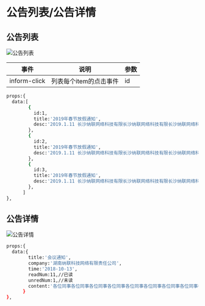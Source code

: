 # 公告列表/公告详情

## 公告列表
![公告列表](http://h5.bukeyi.net/h5/2019/sxh/inform.png)

| 事件 | 说明 | 参数 |
| ------ | ------ | ------ |
| inform-click | 列表每个item的点击事件 | id |

``` bash
props:{
  data:[
        {
          id:1,
          title:'2019年春节放假通知',
          desc:'2019.1.11 长沙纳联网络科技有限长沙纳联网络科技有限长沙纳联网络科技有限'
        },
        {
          id:2,
          title:'2019年春节放假通知',
          desc:'2019.1.11 长沙纳联网络科技有限长沙纳联网络科技有限长沙纳联网络科技有限'
        },
        {
          id:3,
          title:'2019年春节放假通知',
          desc:'2019.1.11 长沙纳联网络科技有限长沙纳联网络科技有限长沙纳联网络科技有限'
        },
      ]
},

```

## 公告详情
![公告详情](http://h5.bukeyi.net/h5/2019/sxh/informDetail.png)
``` bash
props:{
  data:{
        title:'会议通知',
        company:'湖南纳联科技网络有限责任公司',
        time:'2018-10-13',
        readNum:11,//已读
        unredNum:1,//未读
        content:'各位同事各位同事各位同事各位同事各位同事各位同事各位同事各位同事各位同事各位同事各位同事各位同事各位同事各位同事各位同事各位同'
      }
},

```